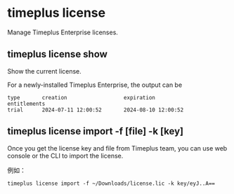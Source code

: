 # timeplus license

Manage Timeplus Enterprise licenses.

## timeplus license show

Show the current license.

For a newly-installed Timeplus Enterprise, the output can be

```
type       creation                  expiration                entitlements
trial      2024-07-11 12:00:52       2024-08-10 12:00:52
```

## timeplus license import -f [file] -k [key]

Once you get the license key and file from Timeplus team, you can use web console or the CLI to import the license.

例如：

```
timeplus license import -f ~/Downloads/license.lic -k key/eyJ..A==
```
